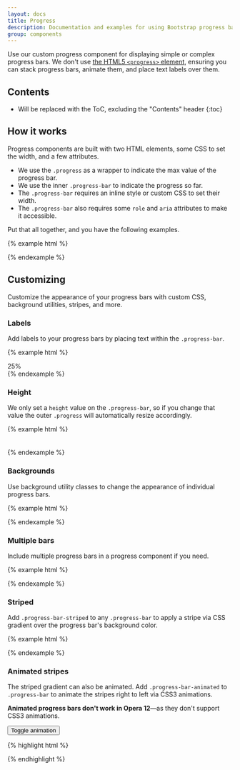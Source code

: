 ```yaml
---
layout: docs
title: Progress
description: Documentation and examples for using Bootstrap progress bars.
group: components
---
```


Use our custom progress component for displaying simple or complex progress bars. We don't use [the HTML5 `<progress>` element](https://developer.mozilla.org/en-US/docs/Web/HTML/Element/progress), ensuring you can stack progress bars, animate them, and place text labels over them.

## Contents

* Will be replaced with the ToC, excluding the "Contents" header
{:toc}

## How it works

Progress components are built with two HTML elements, some CSS to set the width, and a few attributes.

- We use the `.progress` as a wrapper to indicate the max value of the progress bar.
- We use the inner `.progress-bar` to indicate the progress so far.
- The `.progress-bar` requires an inline style or custom CSS to set their width.
- The `.progress-bar` also requires some `role` and `aria` attributes to make it accessible.

Put that all together, and you have the following examples.

{% example html %}
<div class="progress">
  <div class="progress-bar" role="progressbar" aria-valuenow="0" aria-valuemin="0" aria-valuemax="100"></div>
</div>
<div class="progress">
  <div class="progress-bar" role="progressbar" style="width: 25%" aria-valuenow="25" aria-valuemin="0" aria-valuemax="100"></div>
</div>
<div class="progress">
  <div class="progress-bar" role="progressbar" style="width: 50%" aria-valuenow="50" aria-valuemin="0" aria-valuemax="100"></div>
</div>
<div class="progress">
  <div class="progress-bar" role="progressbar" style="width: 75%" aria-valuenow="75" aria-valuemin="0" aria-valuemax="100"></div>
</div>
<div class="progress">
  <div class="progress-bar" role="progressbar" style="width: 100%" aria-valuenow="100" aria-valuemin="0" aria-valuemax="100"></div>
</div>
{% endexample %}

## Customizing

Customize the appearance of your progress bars with custom CSS, background utilities, stripes, and more.

### Labels

Add labels to your progress bars by placing text within the `.progress-bar`.

{% example html %}
<div class="progress">
  <div class="progress-bar" role="progressbar" style="width: 25%;" aria-valuenow="25" aria-valuemin="0" aria-valuemax="100">25%</div>
</div>
{% endexample %}

### Height

We only set a `height` value on the `.progress-bar`, so if you change that value the outer `.progress` will automatically resize accordingly.

{% example html %}
<div class="progress">
  <div class="progress-bar" role="progressbar" style="width: 25%; height: 1px;" aria-valuenow="25" aria-valuemin="0" aria-valuemax="100"></div>
</div>
<div class="progress">
  <div class="progress-bar" role="progressbar" style="width: 25%; height: 20px;" aria-valuenow="25" aria-valuemin="0" aria-valuemax="100"></div>
</div>
{% endexample %}

### Backgrounds

Use background utility classes to change the appearance of individual progress bars.

{% example html %}
<div class="progress">
  <div class="progress-bar bg-success" role="progressbar" style="width: 25%" aria-valuenow="25" aria-valuemin="0" aria-valuemax="100"></div>
</div>
<div class="progress">
  <div class="progress-bar bg-info" role="progressbar" style="width: 50%" aria-valuenow="50" aria-valuemin="0" aria-valuemax="100"></div>
</div>
<div class="progress">
  <div class="progress-bar bg-warning" role="progressbar" style="width: 75%" aria-valuenow="75" aria-valuemin="0" aria-valuemax="100"></div>
</div>
<div class="progress">
  <div class="progress-bar bg-danger" role="progressbar" style="width: 100%" aria-valuenow="100" aria-valuemin="0" aria-valuemax="100"></div>
</div>
{% endexample %}

### Multiple bars

Include multiple progress bars in a progress component if you need.

{% example html %}
<div class="progress">
  <div class="progress-bar" role="progressbar" style="width: 15%" aria-valuenow="15" aria-valuemin="0" aria-valuemax="100"></div>
  <div class="progress-bar bg-success" role="progressbar" style="width: 30%" aria-valuenow="30" aria-valuemin="0" aria-valuemax="100"></div>
  <div class="progress-bar bg-info" role="progressbar" style="width: 20%" aria-valuenow="20" aria-valuemin="0" aria-valuemax="100"></div>
</div>
{% endexample %}

### Striped

Add `.progress-bar-striped` to any `.progress-bar` to apply a stripe via CSS gradient over the progress bar's background color.

{% example html %}
<div class="progress">
  <div class="progress-bar progress-bar-striped" role="progressbar" style="width: 10%" aria-valuenow="10" aria-valuemin="0" aria-valuemax="100"></div>
</div>
<div class="progress">
  <div class="progress-bar progress-bar-striped bg-success" role="progressbar" style="width: 25%" aria-valuenow="25" aria-valuemin="0" aria-valuemax="100"></div>
</div>
<div class="progress">
  <div class="progress-bar progress-bar-striped bg-info" role="progressbar" style="width: 50%" aria-valuenow="50" aria-valuemin="0" aria-valuemax="100"></div>
</div>
<div class="progress">
  <div class="progress-bar progress-bar-striped bg-warning" role="progressbar"style="width: 75%" aria-valuenow="75" aria-valuemin="0" aria-valuemax="100" ></div>
</div>
<div class="progress">
  <div class="progress-bar progress-bar-striped bg-danger" role="progressbar" style="width: 100%" aria-valuenow="100" aria-valuemin="0" aria-valuemax="100"></div>
</div>
{% endexample %}

### Animated stripes

The striped gradient can also be animated. Add `.progress-bar-animated` to `.progress-bar` to animate the stripes right to left via CSS3 animations.

**Animated progress bars don't work in Opera 12**—as they don't support CSS3 animations.

<div class="bd-example">
  <div class="progress">
    <div class="progress-bar progress-bar-striped" role="progressbar" aria-valuenow="75" aria-valuemin="0" aria-valuemax="100" style="width: 75%"></div>
  </div>
  <button type="button" class="btn btn-secondary bd-toggle-animated-progress" data-toggle="button" aria-pressed="false" autocomplete="off">
    Toggle animation
  </button>
</div>

{% highlight html %}
<div class="progress">
  <div class="progress-bar progress-bar-striped progress-bar-animated" role="progressbar" aria-valuenow="75" aria-valuemin="0" aria-valuemax="100" style="width: 75%"></div>
</div>
{% endhighlight %}
